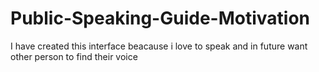 # Public-Speaking-Guide-Motivation
I have created this interface beacause i love to speak  and in future want other person to find their voice
